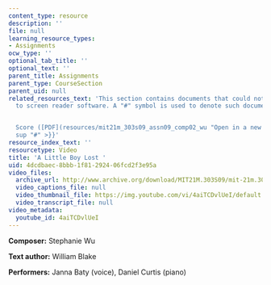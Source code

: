 ```yaml
---
content_type: resource
description: ''
file: null
learning_resource_types:
- Assignments
ocw_type: ''
optional_tab_title: ''
optional_text: ''
parent_title: Assignments
parent_type: CourseSection
parent_uid: null
related_resources_text: 'This section contains documents that could not be made accessible
  to screen reader software. A "#" symbol is used to denote such documents.


  Score ([PDF](resources/mit21m_303s09_assn09_comp02_wu "Open in a new window.")){{<
  sup "#" >}}'
resource_index_text: ''
resourcetype: Video
title: 'A Little Boy Lost '
uid: 4dcdbaec-8bbb-1f81-2924-06fcd2f3e95a
video_files:
  archive_url: http://www.archive.org/download/MIT21M.303S09/mit-21m.303-s09-song1_300k.mp4
  video_captions_file: null
  video_thumbnail_file: https://img.youtube.com/vi/4aiTCDvlUeI/default.jpg
  video_transcript_file: null
video_metadata:
  youtube_id: 4aiTCDvlUeI
---
```


**Composer:** Stephanie Wu

**Text author:** William Blake

**Performers:** Janna Baty (voice), Daniel Curtis (piano)
